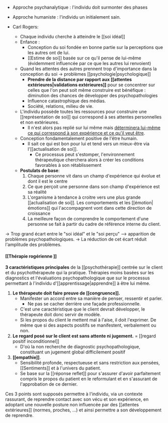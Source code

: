 

- Approche psychanalytique : l'individu doit surmonter des phases
- Approche humaniste : l'individu un initialement sain.

- Carl Rogers:
	- Chaque individu cherche à atteindre le [[soi idéal]]
	- Enfance : 
		- Conception du soi fondée en bonne partie sur la perceptions que les autres ont de lui.
		- [[Estime de soi]] basée sur ce qu'il pense de lui-même (évidemment influencée par ce que les autres lui renvoient)
	- Quand les attentes des autres prennent trop d'importance dans la conception du soi -> problèmes [[psychologie|psychologique]]
		- **Prendre de la distance par rapport aux [[attentes extérieures|validations extérieures]]** pour se concentrer sur celles que l'on peut soit même construire est bénéfique : diminution des chances de développer des psychopathologies
		- Influence catastrophique des médias. 
		- Société, relations, milieu de vie.
	- L'individu possède toutes les ressources pour construire une [[représentation de soi]] qui correspond à ses attentes personnelles et non extérieures.
		- Il n'est alors pas replié sur lui même mais <u>déterminera lui-même ce qui correspond à son expérience et ce qu'il veut être</u>. 
	- Conception fondamentalement positive de l'être humain.
		- Il sait ce qui est bon pour lui et tend vers un  mieux-être via l'[[actualisation de soi]]. 
			- Ce processus peut s'estomper, l'environnement thérapeutique cherchera alors à créer les conditions favorables à son rétablissement
	- **Postulats de base**:
		1. Chaque personne vit dans un champ d'expérience qui évolue et dont il est le centre
		2. Ce que perçoit une personne dans son champ d'expérience est sa réalité 
		3. L'organisme à tendance à croitre vers une plus grande [[actualisation de soi]]. Les comportements et les [[émotion|émotions]] qui l'accompagnent vont dans cette direction de croissance
		4. La meilleure façon de comprendre le comportement d'une personne se fait à partir du cadre de référence interne du client. 

-> Trop grand écart entre le "soi idéal" et le "soi perçu" --> apparition de problèmes psychopathologiques. 
		-> La réduction de cet écart réduit l'amplitude des problèmes.

#### [[Thérapie rogérienne ]]

**3 caractéristiques principales** de la [[psychothérapie]] centrée sur le client et du psychothérapeute qui la pratique. Thérapies moins basées sur les diagnostics et l'évaluations psychopathologique que sur le processus permettant à l'individu d'[[apprentissage|apprendre]] à être lui même. 

1. **Le thérapeute doit faire preuve de [[congruence]].**
	- Manifester un accord entre sa manière de penser, ressentir et parler. 
		- Ne pas se cacher derrière une façade professionnelle. 
	- C'est une caractéristique que le client devrait développer, le thérapeute doit donc servir de modèle.
	- Si les propos du client le mettent mal à l'aise, il doit l'exprimer. De même que si des aspects positifs se manifestent, verbalement ou non. 
2. **Le regard posé sur le client est sans attente ni jugement.** = [[regard positif inconditionnel]]
	- D'où la non recherche de diagnostic psychopathologique, constituant un jugement global difficilement positif 
3. **[[empathie]]**.
	- Sensibilité profonde, respectueuse et sans restriction aux pensées, [[Sentiments]] et à l'univers du patient. 
	- Se base sur la [[réponse reflet]] pour s'assurer d'avoir parfaitement compris le propos du patient en le reformulant et en s'assurant de l'approbation de ce dernier.  

Ces 3 points sont supposés permettre à l'individu, via un contexte rassurant, de reprendre contact avec son vécu et son expérience, en adoptant une nouvelle posture non influencée par des [[attentes extérieures]] (normes, proches, ...) et ainsi permettre a son développement de reprendre. 
